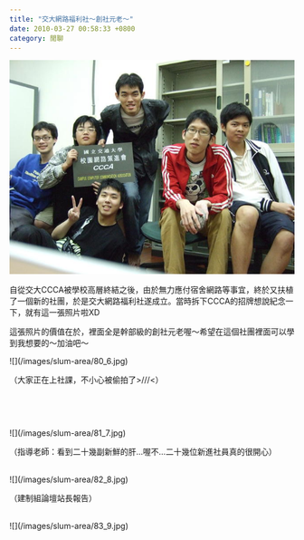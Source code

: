 ```yaml
---
title: "交大網路福利社～創社元老～"
date: 2010-03-27 00:58:33 +0800
category: 閒聊
---
```


![](/images/slum-area/79_0.jpg)
<p>自從交大CCCA被學校高層終結之後，由於無力應付宿舍網路等事宜，終於又扶植了一個新的社團，於是交大網路福利社遂成立。當時拆下CCCA的招牌想說紀念一下，就有這一張照片啦XD</p><p>這張照片的價值在於，裡面全是幹部級的創社元老喔～希望在這個社團裡面可以學到我想要的～加油吧～</p>
![](/images/slum-area/80_6.jpg)
<p>（大家正在上社課，不小心被偷拍了&gt;///&lt;）</p><p>&nbsp;</p><p>&nbsp;</p>
![](/images/slum-area/81_7.jpg)
<p>（指導老師：看到二十幾副新鮮的肝&hellip;喔不&hellip;二十幾位新進社員真的很開心）</p><p><br />![](/images/slum-area/82_8.jpg)</p><p>（建制組論壇站長報告）</p><p><br />![](/images/slum-area/83_9.jpg)</p>

